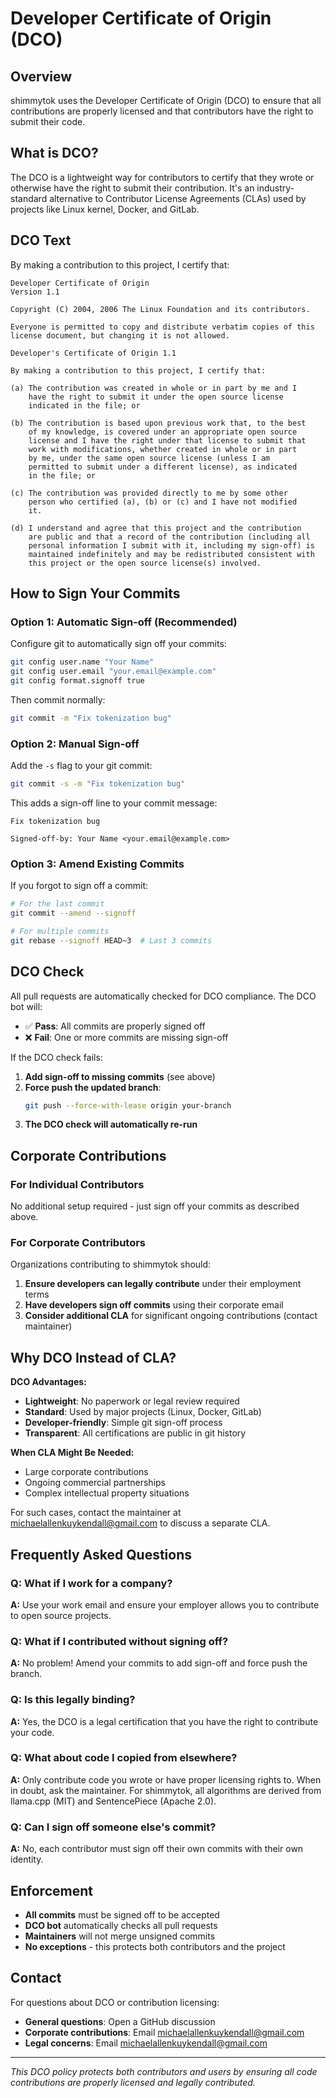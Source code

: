 # Developer Certificate of Origin (DCO)

## Overview

shimmytok uses the Developer Certificate of Origin (DCO) to ensure that all contributions are properly licensed and that contributors have the right to submit their code.

## What is DCO?

The DCO is a lightweight way for contributors to certify that they wrote or otherwise have the right to submit their contribution. It's an industry-standard alternative to Contributor License Agreements (CLAs) used by projects like Linux kernel, Docker, and GitLab.

## DCO Text

By making a contribution to this project, I certify that:

```
Developer Certificate of Origin
Version 1.1

Copyright (C) 2004, 2006 The Linux Foundation and its contributors.

Everyone is permitted to copy and distribute verbatim copies of this
license document, but changing it is not allowed.

Developer's Certificate of Origin 1.1

By making a contribution to this project, I certify that:

(a) The contribution was created in whole or in part by me and I
    have the right to submit it under the open source license
    indicated in the file; or

(b) The contribution is based upon previous work that, to the best
    of my knowledge, is covered under an appropriate open source
    license and I have the right under that license to submit that
    work with modifications, whether created in whole or in part
    by me, under the same open source license (unless I am
    permitted to submit under a different license), as indicated
    in the file; or

(c) The contribution was provided directly to me by some other
    person who certified (a), (b) or (c) and I have not modified
    it.

(d) I understand and agree that this project and the contribution
    are public and that a record of the contribution (including all
    personal information I submit with it, including my sign-off) is
    maintained indefinitely and may be redistributed consistent with
    this project or the open source license(s) involved.
```

## How to Sign Your Commits

### Option 1: Automatic Sign-off (Recommended)

Configure git to automatically sign off your commits:

```bash
git config user.name "Your Name"
git config user.email "your.email@example.com"
git config format.signoff true
```

Then commit normally:
```bash
git commit -m "Fix tokenization bug"
```

### Option 2: Manual Sign-off

Add the `-s` flag to your git commit:

```bash
git commit -s -m "Fix tokenization bug"
```

This adds a sign-off line to your commit message:
```
Fix tokenization bug

Signed-off-by: Your Name <your.email@example.com>
```

### Option 3: Amend Existing Commits

If you forgot to sign off a commit:

```bash
# For the last commit
git commit --amend --signoff

# For multiple commits
git rebase --signoff HEAD~3  # Last 3 commits
```

## DCO Check

All pull requests are automatically checked for DCO compliance. The DCO bot will:

- ✅ **Pass**: All commits are properly signed off
- ❌ **Fail**: One or more commits are missing sign-off

If the DCO check fails:

1. **Add sign-off to missing commits** (see above)
2. **Force push the updated branch**:
   ```bash
   git push --force-with-lease origin your-branch
   ```
3. **The DCO check will automatically re-run**

## Corporate Contributions

### For Individual Contributors
No additional setup required - just sign off your commits as described above.

### For Corporate Contributors
Organizations contributing to shimmytok should:

1. **Ensure developers can legally contribute** under their employment terms
2. **Have developers sign off commits** using their corporate email
3. **Consider additional CLA** for significant ongoing contributions (contact maintainer)

## Why DCO Instead of CLA?

**DCO Advantages:**
- **Lightweight**: No paperwork or legal review required
- **Standard**: Used by major projects (Linux, Docker, GitLab)
- **Developer-friendly**: Simple git sign-off process
- **Transparent**: All certifications are public in git history

**When CLA Might Be Needed:**
- Large corporate contributions
- Ongoing commercial partnerships
- Complex intellectual property situations

For such cases, contact the maintainer at michaelallenkuykendall@gmail.com to discuss a separate CLA.

## Frequently Asked Questions

### Q: What if I work for a company?
**A:** Use your work email and ensure your employer allows you to contribute to open source projects.

### Q: What if I contributed without signing off?
**A:** No problem! Amend your commits to add sign-off and force push the branch.

### Q: Is this legally binding?
**A:** Yes, the DCO is a legal certification that you have the right to contribute your code.

### Q: What about code I copied from elsewhere?
**A:** Only contribute code you wrote or have proper licensing rights to. When in doubt, ask the maintainer. For shimmytok, all algorithms are derived from llama.cpp (MIT) and SentencePiece (Apache 2.0).

### Q: Can I sign off someone else's commit?
**A:** No, each contributor must sign off their own commits with their own identity.

## Enforcement

- **All commits** must be signed off to be accepted
- **DCO bot** automatically checks all pull requests
- **Maintainers** will not merge unsigned commits
- **No exceptions** - this protects both contributors and the project

## Contact

For questions about DCO or contribution licensing:
- **General questions**: Open a GitHub discussion
- **Corporate contributions**: Email michaelallenkuykendall@gmail.com
- **Legal concerns**: Email michaelallenkuykendall@gmail.com

---

*This DCO policy protects both contributors and users by ensuring all code contributions are properly licensed and legally contributed.*
